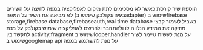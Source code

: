 הוספת שיר קורסת כאשר לא מסכימים לתת מיקום לאפליקציה
במפה לחיצה על השירים לא מביאה את השיר על המפה (בעיה בקולבק שימוש בadapter)
שימוש בfirebase storage,firebase database,firebaseauth,real time database בשביל לשמור קבצי מוזיקה את המידע הנלווה לו ולהתחבר ולהרשם לאפליקציה
שימוש בקולבק על מנת לתקשר בין activity,fragment
שימוש בlooper,handler על מנת לעשות טיימר לשיר
שימוש בgooglemap api על מנת להשתמש במפה
